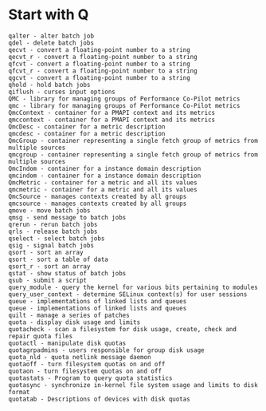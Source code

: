 # Start with Q
    qalter - alter batch job
    qdel - delete batch jobs
    qecvt - convert a floating-point number to a string
    qecvt_r - convert a floating-point number to a string
    qfcvt - convert a floating-point number to a string
    qfcvt_r - convert a floating-point number to a string
    qgcvt - convert a floating-point number to a string
    qhold - hold batch jobs
    qiflush - curses input options
    QMC - library for managing groups of Performance Co-Pilot metrics
    qmc - library for managing groups of Performance Co-Pilot metrics
    QmcContext - container for a PMAPI context and its metrics
    qmccontext - container for a PMAPI context and its metrics
    QmcDesc - container for a metric description
    qmcdesc - container for a metric description
    QmcGroup - container representing a single fetch group of metrics from multiple sources
    qmcgroup - container representing a single fetch group of metrics from multiple sources
    QmcIndom - container for a instance domain description
    qmcindom - container for a instance domain description
    QmcMetric - container for a metric and all its values
    qmcmetric - container for a metric and all its values
    QmcSource - manages contexts created by all groups
    qmcsource - manages contexts created by all groups
    qmove - move batch jobs
    qmsg - send message to batch jobs
    qrerun - rerun batch jobs
    qrls - release batch jobs
    qselect - select batch jobs
    qsig - signal batch jobs
    qsort - sort an array
    qsort - sort a table of data
    qsort_r - sort an array
    qstat - show status of batch jobs
    qsub - submit a script
    query_module - query the kernel for various bits pertaining to modules
    query_user_context - determine SELinux context(s) for user sessions
    queue - implementations of linked lists and queues
    queue - implementations of linked lists and queues
    quilt - manage a series of patches
    quota - display disk usage and limits
    quotacheck - scan a filesystem for disk usage, create, check and repair quota files
    quotactl - manipulate disk quotas
    quotagrpadmins - users responsible for group disk usage
    quota_nld - quota netlink message daemon
    quotaoff - turn filesystem quotas on and off
    quotaon - turn filesystem quotas on and off
    quotastats - Program to query quota statistics
    quotasync - synchronize in-kernel file system usage and limits to disk format
    quotatab - Descriptions of devices with disk quotas